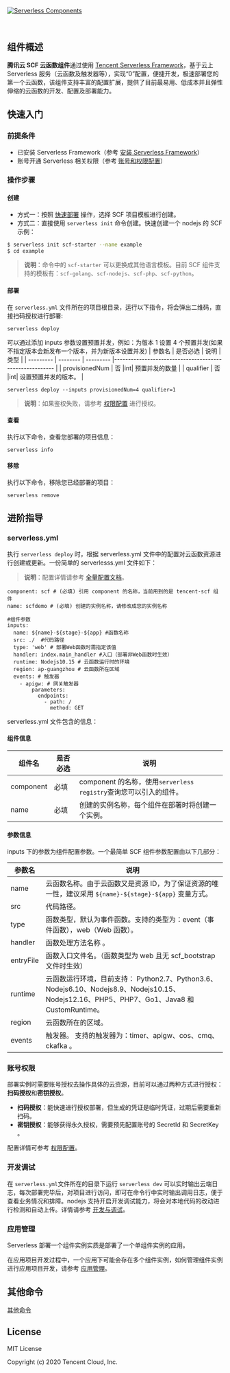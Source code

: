 [![Serverless Components](https://img.serverlesscloud.cn/202047/1586246008932-Tencent%20SCF_%E9%95%BF.png)](http://serverless.com)

<br/>

## 组件概述

**腾讯云 SCF 云函数组件**通过使用 [Tencent Serverless Framework](https://github.com/serverless/components/tree/cloud)，基于云上 Serverless 服务（云函数及触发器等），实现“0”配置，便捷开发，极速部署您的第一个云函数，该组件支持丰富的配置扩展，提供了目前最易用、低成本并且弹性伸缩的云函数的开发、配置及部署能力。

## 快速入门

### 前提条件

- 已安装 Serverless Framework（参考 [安装 Serverless Framework](https://cloud.tencent.com/document/product/1154/42990)）
- 账号开通 Serverless 相关权限（参考 [账号和权限配置](https://cloud.tencent.com/document/product/1154/43006)）

### 操作步骤

#### 创建

- 方式一：按照 [快速部署](https://cloud.tencent.com/document/product/1154/41775) 操作，选择 SCF 项目模板进行创建。
- 方式二：直接使用 `serverless init` 命令创建。快速创建一个 nodejs 的 SCF 示例：

```bash
$ serverless init scf-starter --name example
$ cd example
```

> **说明**：命令中的 `scf-starter` 可以更换成其他语言模板。目前 SCF 组件支持的模板有：`scf-golang`、`scf-nodejs`、`scf-php`、`scf-python`。

#### 部署

在 `serverless.yml` 文件所在的项目根目录，运行以下指令，将会弹出二维码，直接扫码授权进行部署:

```
serverless deploy
```

可以通过添加 inputs 参数设置预置并发，例如：为版本 1 设置 4 个预置并发(如果不指定版本会新发布一个版本，并为新版本设置并发)
| 参数名 | 是否必选 | 说明 |类型 |
| --------- | -------- | --------- |-------------------------------------------------------- |
| provisionedNum | 否 |int| 预置并发的数量 |
| qualifier | 否 |int| 设置预置并发的版本。 |

```
serverless deploy --inputs provisionedNum=4 qualifier=1
```

> **说明**：如果鉴权失败，请参考 [权限配置](https://cloud.tencent.com/document/product/1154/43006) 进行授权。

#### 查看

执行以下命令，查看您部署的项目信息：

```
serverless info
```

#### 移除

执行以下命令，移除您已经部署的项目：

```
serverless remove
```

## 进阶指导

### serverless.yml

执行 `serverless deploy` 时，根据 serverless.yml 文件中的配置对云函数资源进行创建或更新。一份简单的 serverlesss.yml 文件如下：

> **说明**：配置详情请参考 [全量配置文档](https://github.com/serverless-components/tencent-scf/blob/master/docs/configure.md)。

```
component: scf # (必填) 引用 component 的名称，当前用到的是 tencent-scf 组件
name: scfdemo # (必填) 创建的实例名称，请修改成您的实例名称

#组件参数
inputs:
  name: ${name}-${stage}-${app} #函数名称
  src: ./  #代码路径
  type: 'web' # 部署Web函数时需指定该值
  handler: index.main_handler #入口（部署非Web函数时生效）
  runtime: Nodejs10.15 # 云函数运行时的环境
  region: ap-guangzhou # 云函数所在区域
  events: # 触发器
    - apigw: # 网关触发器
        parameters:
          endpoints:
            - path: /
              method: GET
```

serverless.yml 文件包含的信息：

#### 组件信息

| 组件名    | 是否必选 | 说明                                                              |
| --------- | -------- | ----------------------------------------------------------------- |
| component | 必填     | component 的名称，使用`serverless registry`查询您可以引入的组件。 |
| name      | 必填     | 创建的实例名称，每个组件在部署时将创建一个实例。                  |

#### 参数信息

inputs 下的参数为组件配置参数。一个最简单 SCF 组件参数配置由以下几部分：

| 参数名    | 说明                                                                                                                                        |
| --------- | ------------------------------------------------------------------------------------------------------------------------------------------- |
| name      | 云函数名称。由于云函数又是资源 ID，为了保证资源的唯一性，建议采用 `${name}-${stage}-${app}` 变量方式。                                      |
| src       | 代码路径。                                                                                                                                  |
| type      | 函数类型，默认为事件函数。支持的类型为：event（事件函数），web（Web 函数）。                                                                |
| handler   | 函数处理方法名称 。                                                                                                                         |
| entryFile | 函数入口文件名。（函数类型为 web 且无 scf_bootstrap 文件时生效）                                                                            |
| runtime   | 云函数运行环境，目前支持： Python2.7、Python3.6、Nodejs6.10、Nodejs8.9、Nodejs10.15、Nodejs12.16、PHP5、PHP7、Go1、Java8 和 CustomRuntime。 |
| region    | 云函数所在的区域。                                                                                                                          |
| events    | 触发器。 支持的触发器为：timer、apigw、cos、cmq、ckafka 。                                                                                  |

### 账号权限

部署实例时需要账号授权去操作具体的云资源，目前可以通过两种方式进行授权：**扫码授权**和**密钥授权**。

- **扫码授权**：能快速进行授权部署，但生成的凭证是临时凭证，过期后需要重新扫码。
- **密钥授权**：能够获得永久授权，需要预先配置账号的 SecretId 和 SecretKey 。

配置详情可参考 [权限配置](https://cloud.tencent.com/document/product/1154/43006)。

### 开发调试

在 `serverless.yml`文件所在的目录下运行 `serverless dev` 可以实时输出云端日志，每次部署完毕后，对项目进行访问，即可在命令行中实时输出调用日志，便于查看业务情况和排障。nodejs 支持开启开发调试能力，将会对本地代码的改动进行检测和自动上传。详情请参考 [开发与调试](https://cloud.tencent.com/document/product/1154/43220)。

### 应用管理

Serverless 部署一个组件实例实质是部署了一个单组件实例的应用。

在应用项目开发过程中，一个应用下可能会存在多个组件实例，如何管理组件实例进行应用项目开发，请参考 [应用管理](https://cloud.tencent.com/document/product/1154/48261)。

## 其他命令

[其他命令](./docs/command.md)

## License

MIT License

Copyright (c) 2020 Tencent Cloud, Inc.
